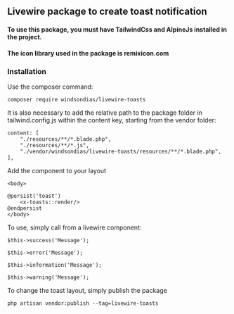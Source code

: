 ## Livewire package to create toast notification

#### To use this package, you must have TailwindCss and AlpineJs installed in the project.

#### The icon library used in the package is remixicon.com

### Installation

Use the composer command:

    composer require windsondias/livewire-toasts

It is also necessary to add the relative path to the package folder in tailwind.config.js within the content key, starting from the vendor folder:
    
    content: [
        "./resources/**/*.blade.php",
        "./resources/**/*.js",
        "./vendor/windsondias/livewire-toasts/resources/**/*.blade.php",
    ],

Add the component to your layout

    <body>

    @persist('toast')
        <x-toasts::render/>
    @endpersist
    </body>

To use, simply call from a livewire component:

    $this->success('Message');
    
    $this->error('Message');

    $this->information('Message');

    $this->warning('Message');

To change the toast layout, simply publish the package

    php artisan vendor:publish --tag=livewire-toasts